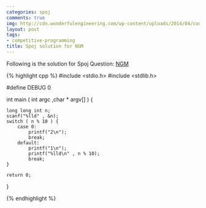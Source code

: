 ```yaml
---
categories: spoj
comments: true
img: http://cdn.wonderfulengineering.com/wp-content/uploads/2014/04/code-wallpaper-6.png
layout: post
tags:
- competitive-programming
title: Spoj solution for NGM
---
```


Following is the solution for Spoj Question: [NGM](http://www.spoj.com/problems/NGM/)

{% highlight cpp %}
#include <stdio.h>
#include <stdlib.h>

#define DEBUG 0

int main ( int argc ,char * argv[] ) {

	long long int n;
	scanf("%lld" , &n);
	switch ( n % 10 ) {
		case 0:
			printf("2\n");
			break;
		default:
			printf("1\n");
			printf("%lld\n" , n % 10);
			break;
	}

	return 0;
}

{% endhighlight %}